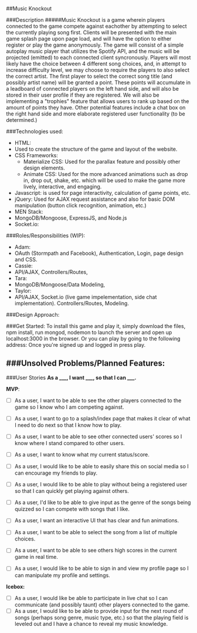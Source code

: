 ##Music Knockout

###Description
#####Music Knockout is a game wherein players connected to the game compete against eachother by attempting to select the currently playing song first.  Clients will be presented with the main game splash page upon page load, and will have the option to either register or play the game anonymously. The game will consist of a simple autoplay music player that utilizes the Spotify API, and the music will be projected (emitted) to each connected client syncronously. Players will most likely have the choice between 4 different song choices, and, in attempt to increase difficulty level, we may choose to require the players to also select the correct artist. The first player to select the correct song title (and possibly artist name) will be granted a point. These points will accumulate in a leadboard of connected players on the left hand side, and will also be stored in their user profile if they are registered. We will also be implementing a "trophies" feature that allows users to rank up based on the amount of points they have. Other potential features include a chat box on the right hand side and more elaborate registered user functionality (to be determined.)

###Technologies used:
- HTML:
 - Used to create the structure of the game and layout of the website.
- CSS Frameworks:
  - Materialize CSS: Used for the parallax feature and possibly other design elements.
  - Animate CSS: Used for the more advanced animations such as drop in, drop out, shake, etc. which will be used to make the game more lively, interactive, and engaging.
- Javascript: is used for page interactivity, calculation of game points, etc.
- jQuery: Used for AJAX request assistance and also for basic DOM manipulation (button click recognition, animation, etc.)
- MEN Stack:
 - MongoDB/Mongoose, ExpressJS, and Node.js
- Socket.io:

###Roles/Responsibilities (WIP):
- Adam:
 - OAuth (Stormpath and Facebook), Authentication, Login, page design and CSS.
- Cassie:
 - API/AJAX, Controllers/Routes,
- Tara:
 - MongoDB/Mongoose/Data Modeling,
- Taylor:
 - API/AJAX, Socket.io (live game impelementation, side chat implementation). Controllers/Routes, Modeling.

###Design Approach:

###Get Started:
To install this game and play it, simply download the files, npm install, run mongod, nodemon to launch the server and open up localhost:3000 in the browser. Or you can play by going to the following address:    Once you're signed up and logged in press play.


###Unsolved Problems/Planned Features:
-


###User Stories
**As a ___, I want ___, so that I can ___.**


**MVP**:
- [ ] As a user, I want to be able to see the other players connected to the game so I know who I am competing against.
- [ ] As a user, I want to go to a splash/index page that makes it clear of what I need to do next so that I know how to play.
- [ ] As a user, I want to be able to see other connected users' scores so I know where I stand compared to other users.
- [ ] As a user, I want to know what my current status/score.
- [ ] As a user, I would like to be able to easily share this on social media so I can encourage my friends to play.
- [ ] As a user, I would like to be able to play without being a registered user so that I can quickly get playing against others.
- [ ] As a user, I'd like to be able to give input as the genre of the songs being quizzed so I can compete with songs that I like.
- [ ] As a user, I want an interactive UI that has clear and fun animations.
- [ ] As a user, I want to be able to select the song from a list of multiple choices.
- [ ] As a user, I want to be able to see others high scores in the current game in real time.
- [ ] As a user,  I would like to be able to sign in and view my profile page so I can manipulate my profile and settings.



**Icebox:**
- [ ] As a user, I would like be able to participate in live chat so I can communicate (and possibly taunt) other players connected to the game.
- [ ] As a user, I would like to be able to provide input for the next round of songs (perhaps song genre, music type, etc.) so that the playing field is leveled out and I have a chance to reveal my music knowledge.
